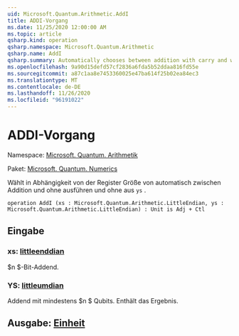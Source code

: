 ```yaml
---
uid: Microsoft.Quantum.Arithmetic.AddI
title: ADDI-Vorgang
ms.date: 11/25/2020 12:00:00 AM
ms.topic: article
qsharp.kind: operation
qsharp.namespace: Microsoft.Quantum.Arithmetic
qsharp.name: AddI
qsharp.summary: Automatically chooses between addition with carry and without, depending on the register size of `ys`.
ms.openlocfilehash: 9a90d15defd57cf2836a6fda5b52ddaa816fd55e
ms.sourcegitcommit: a87c1aa8e7453360025e47ba614f25b02ea84ec3
ms.translationtype: MT
ms.contentlocale: de-DE
ms.lasthandoff: 11/26/2020
ms.locfileid: "96191022"
---
```

# <a name="addi-operation"></a>ADDI-Vorgang

Namespace: [Microsoft. Quantum. Arithmetik](xref:Microsoft.Quantum.Arithmetic)

Paket: [Microsoft. Quantum. Numerics](https://nuget.org/packages/Microsoft.Quantum.Numerics)


Wählt in Abhängigkeit von der Register Größe von automatisch zwischen Addition und ohne ausführen und ohne aus `ys` .

```qsharp
operation AddI (xs : Microsoft.Quantum.Arithmetic.LittleEndian, ys : Microsoft.Quantum.Arithmetic.LittleEndian) : Unit is Adj + Ctl
```


## <a name="input"></a>Eingabe

### <a name="xs--littleendian"></a>xs: [littleenddian](xref:Microsoft.Quantum.Arithmetic.LittleEndian)

$n $-Bit-Addend.


### <a name="ys--littleendian"></a>YS: [littleumdian](xref:Microsoft.Quantum.Arithmetic.LittleEndian)

Addend mit mindestens $n $ Qubits. Enthält das Ergebnis.



## <a name="output--unit"></a>Ausgabe: [Einheit](xref:microsoft.quantum.lang-ref.unit)

